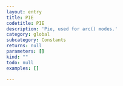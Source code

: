 ```yaml
---
layout: entry
title: PIE
codetitle: PIE
description: 'Pie, used for arc() modes.'
category: global
subcategory: Constants
returns: null
parameters: []
kind: ""
todo: null
examples: []

---
```

